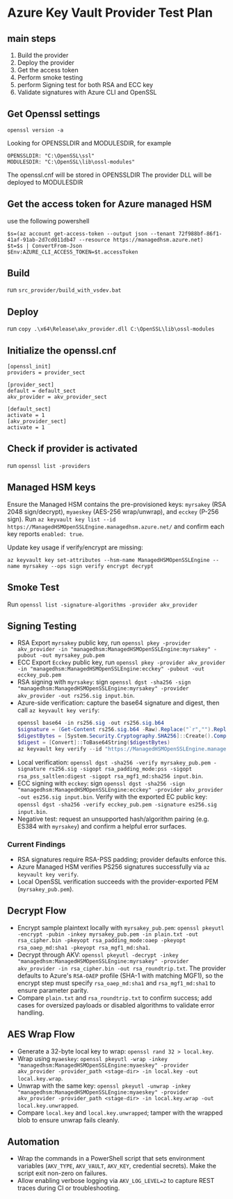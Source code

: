# Azure Key Vault Provider Test Plan
## main steps
1. Build the provider
2. Deploy the provider
3. Get the access token
4. Perform smoke testing
5. perform Signing test for both RSA and ECC key
6. Validate signatures with Azure CLI and OpenSSL

## Get Openssl settings
```
openssl version -a
```
Looking for OPENSSLDIR and MODULESDIR, for example
```
OPENSSLDIR: "C:\OpenSSL\ssl"
MODULESDIR: "C:\OpenSSL\lib\ossl-modules"
```
The openssl.cnf will be stored in OPENSSLDIR
The provider DLL will be deployed to MODULESDIR

## Get the access token for Azure managed HSM
use the following powershell
```
$s=(az account get-access-token --output json --tenant 72f988bf-86f1-41af-91ab-2d7cd011db47 --resource https://managedhsm.azure.net)
$t=$s | ConvertFrom-Json
$Env:AZURE_CLI_ACCESS_TOKEN=$t.accessToken
```
## Build 
run `src_provider/build_with_vsdev.bat`

## Deploy
run `copy .\x64\Release\akv_provider.dll C:\OpenSSL\lib\ossl-modules`

## Initialize the openssl.cnf
```
[openssl_init]
providers = provider_sect

[provider_sect]
default = default_sect
akv_provider = akv_provider_sect

[default_sect]
activate = 1
[akv_provider_sect]
activate = 1
```

## Check if provider is activated
run `openssl list -providers`

## Managed HSM keys
Ensure the Managed HSM contains the pre-provisioned keys: `myrsakey` (RSA 2048 sign/decrypt), `myaeskey` (AES-256 wrap/unwrap), and `ecckey` (P-256 sign). Run `az keyvault key list --id https://ManagedHSMOpenSSLEngine.managedhsm.azure.net/` and confirm each key reports `enabled: true`.

Update key usage if verify/encrypt are missing:
```
az keyvault key set-attributes --hsm-name ManagedHSMOpenSSLEngine --name myrsakey --ops sign verify encrypt decrypt
```

## Smoke Test
Run `openssl list -signature-algorithms -provider akv_provider`

## Signing Testing
- RSA Export `myrsakey` public key, run `openssl pkey -provider akv_provider -in "managedhsm:ManagedHSMOpenSSLEngine:myrsakey" -pubout -out myrsakey_pub.pem`
- ECC Export `Ecckey` public key, run `openssl pkey -provider akv_provider -in "managedhsm:ManagedHSMOpenSSLEngine:ecckey" -pubout -out ecckey_pub.pem`
- RSA signing with `myrsakey`: sign `openssl dgst -sha256 -sign  "managedhsm:ManagedHSMOpenSSLEngine:myrsakey" -provider akv_provider -out rs256.sig input.bin`.
- Azure-side verification: capture the base64 signature and digest, then call `az keyvault key verify`:
	```powershell
	openssl base64 -in rs256.sig -out rs256.sig.b64
	$signature = (Get-Content rs256.sig.b64 -Raw).Replace("`r","").Replace("`n","")
	$digestBytes = [System.Security.Cryptography.SHA256]::Create().ComputeHash([IO.File]::ReadAllBytes('input.bin'))
	$digest = [Convert]::ToBase64String($digestBytes)
	az keyvault key verify --id "https://ManagedHSMOpenSSLEngine.managedhsm.azure.net/keys/myrsakey" --algorithm PS256 --digest $digest --signature $signature
	```
- Local verification: `openssl dgst -sha256 -verify myrsakey_pub.pem -signature rs256.sig -sigopt rsa_padding_mode:pss -sigopt rsa_pss_saltlen:digest -sigopt rsa_mgf1_md:sha256 input.bin`.
- ECC signing with `ecckey`: sign `openssl dgst -sha256 -sign "managedhsm:ManagedHSMOpenSSLEngine:ecckey" -provider akv_provider -out es256.sig input.bin`. Verify with the exported EC public key: `openssl dgst -sha256 -verify ecckey_pub.pem -signature es256.sig input.bin`.
- Negative test: request an unsupported hash/algorithm pairing (e.g. ES384 with `myrsakey`) and confirm a helpful error surfaces.

### Current Findings
- RSA signatures require RSA-PSS padding; provider defaults enforce this.
- Azure Managed HSM verifies PS256 signatures successfully via `az keyvault key verify`.
- Local OpenSSL verification succeeds with the provider-exported PEM (`myrsakey_pub.pem`).

## Decrypt Flow
- Encrypt sample plaintext locally with `myrsakey_pub.pem`: `openssl pkeyutl -encrypt -pubin -inkey myrsakey_pub.pem -in plain.txt -out rsa_cipher.bin -pkeyopt rsa_padding_mode:oaep -pkeyopt rsa_oaep_md:sha1 -pkeyopt rsa_mgf1_md:sha1`.
- Decrypt through AKV: `openssl pkeyutl -decrypt -inkey "managedhsm:ManagedHSMOpenSSLEngine:myrsakey" -provider akv_provider -in rsa_cipher.bin -out rsa_roundtrip.txt`. The provider defaults to Azure's `RSA-OAEP` profile (SHA-1 with matching MGF1), so the encrypt step must specify `rsa_oaep_md:sha1` and `rsa_mgf1_md:sha1` to ensure parameter parity.
- Compare `plain.txt` and `rsa_roundtrip.txt` to confirm success; add cases for oversized payloads or disabled algorithms to validate error handling.

## AES Wrap Flow
- Generate a 32-byte local key to wrap: `openssl rand 32 > local.key`.
- Wrap using `myaeskey`: `openssl pkeyutl -wrap -inkey "managedhsm:ManagedHSMOpenSSLEngine:myaeskey" -provider akv_provider -provider_path <stage-dir> -in local.key -out local.key.wrap`.
- Unwrap with the same key: `openssl pkeyutl -unwrap -inkey "managedhsm:ManagedHSMOpenSSLEngine:myaeskey" -provider akv_provider -provider_path <stage-dir> -in local.key.wrap -out local.key.unwrapped`.
- Compare `local.key` and `local.key.unwrapped`; tamper with the wrapped blob to ensure unwrap fails cleanly.

## Automation
- Wrap the commands in a PowerShell script that sets environment variables (`AKV_TYPE`, `AKV_VAULT`, `AKV_KEY`, credential secrets). Make the script exit non-zero on failures.
- Allow enabling verbose logging via `AKV_LOG_LEVEL=2` to capture REST traces during CI or troubleshooting.

